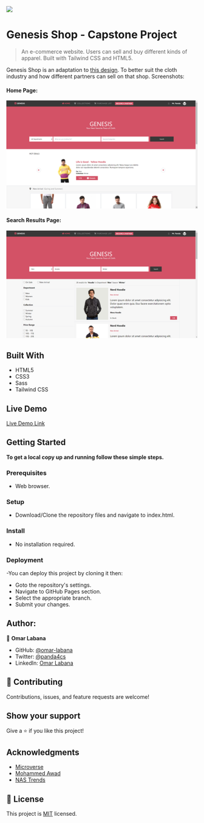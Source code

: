 ![](https://img.shields.io/badge/Microverse-blueviolet)

# Genesis Shop - Capstone Project

> An e-commerce website. Users can sell and buy different kinds of apparel. Built with Tailwind CSS and HTML5.

Genesis Shop is an adaptation to [this design](https://www.behance.net/gallery/24796463/ZATTIX). To better suit the cloth industry and how different partners can sell on that shop. Screenshots:

#### Home Page:

![screenshot](screenshot.png)


#### Search Results Page:

![screenshot](screenshot1.png)


## Built With

- HTML5
- CSS3
- Sass
- Tailwind CSS

## Live Demo

[Live Demo Link](https://omar-labana.github.io/genesis-shop/)

## Getting Started

**To get a local copy up and running follow these simple steps.**

### Prerequisites

- Web browser.

### Setup

- Download/Clone the repository files and navigate to index.html.

### Install

- No installation required.

### Deployment

-You can deploy this project by cloning it then:

- Goto the repository's settings.
- Navigate to GitHub Pages section.
- Select the appropriate branch.
- Submit your changes.


## Author:

👤 **Omar Labana**

- GitHub: [@omar-labana](https://github.com/omar-labana)
- Twitter: [@panda4cs](https://twitter.com/Panda4cs)
- LinkedIn: [Omar Labana](https://www.linkedin.com/in/omarlabana/)

## 🤝 Contributing

Contributions, issues, and feature requests are welcome!

## Show your support

Give a ⭐️ if you like this project!

## Acknowledgments

- [Microverse](https://www.microverse.org/)
- [Mohammed Awad](https://www.behance.net/gallery/24796463/ZATTIX)
- [NAS Trends](https://www.nastrends.com/)


## 📝 License


This project is [MIT](https://opensource.org/licenses/MIT) licensed.